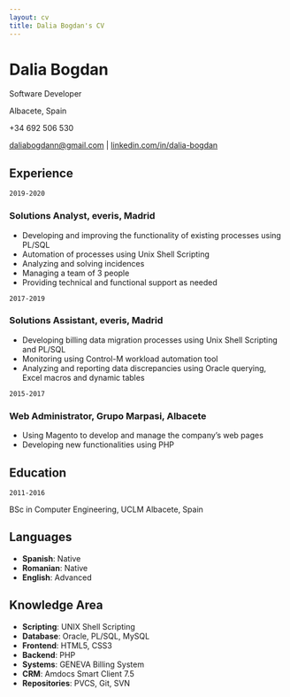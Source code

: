 ```yaml
---
layout: cv
title: Dalia Bogdan's CV
---
```

# Dalia Bogdan
Software Developer

Albacete, Spain

+34 692 506 530

<div id="webaddress">
<a href="daliabogdann@gmail.com">daliabogdann@gmail.com</a> | <a href="linkedin.com/in/dalia-bogdan">linkedin.com/in/dalia-bogdan</a>
</div>

## Experience

`2019-2020`
### Solutions Analyst, everis, Madrid

- Developing and improving the functionality of existing processes using PL/SQL
- Automation of processes using Unix Shell Scripting
- Analyzing and solving incidences 
- Managing a team of 3 people
- Providing technical and functional support as needed

`2017-2019`
### Solutions Assistant, everis, Madrid

- Developing billing data migration processes using Unix Shell Scripting and PL/SQL 
- Monitoring using Control-M workload automation tool 
- Analyzing and reporting data discrepancies using Oracle querying, Excel macros and dynamic tables

`2015-2017`
### Web Administrator, Grupo Marpasi, Albacete

 - Using Magento to develop and manage the company’s web pages
 - Developing new functionalities using PHP



## Education
`2011-2016`

BSc in Computer Engineering, UCLM Albacete, Spain

## Languages

- __Spanish__: Native
- __Romanian__: Native
- __English__: Advanced



## Knowledge Area

- __Scripting__: UNIX Shell Scripting
- __Database__: Oracle, PL/SQL, MySQL
- __Frontend__: HTML5, CSS3
- __Backend__: PHP
- __Systems__: GENEVA Billing System
- __CRM__: Amdocs Smart Client 7.5
- __Repositories__: PVCS, Git, SVN



<!-- ### Footer

Last updated: Oct 2020 -->


